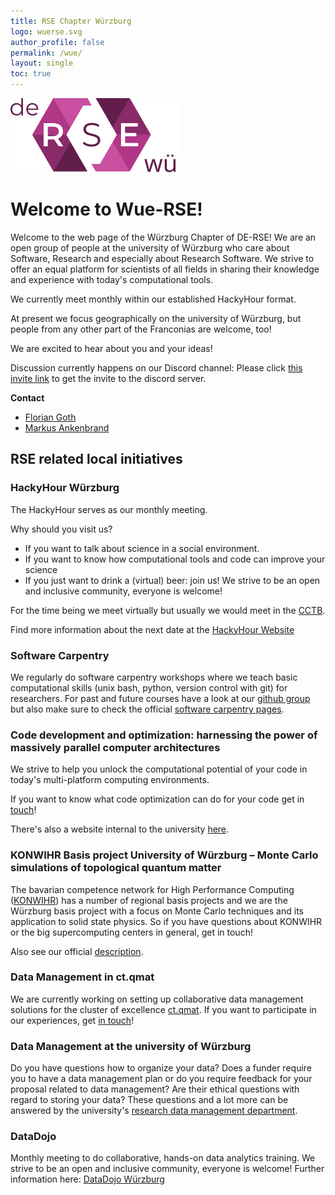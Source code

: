 ```yaml
---
title: RSE Chapter Würzburg
logo: wuerse.svg
author_profile: false
permalink: /wue/
layout: single
toc: true
---
```


![](wuerse.svg)
# Welcome to Wue-RSE!

Welcome to the web page of the Würzburg Chapter of DE-RSE!
We are an open group of people at the university of Würzburg
who care about Software, Research and especially about Research Software.
We strive to offer an equal platform for scientists of all fields
in sharing their knowledge and experience with today's computational tools.

We currently meet monthly within our established HackyHour format.

At present we focus geographically on the university of Würzburg,
but people from any other part of the Franconias are welcome, too!

We are excited to hear about you and your ideas!

Discussion currently happens on our Discord channel:
Please click [this invite link](https://discord.gg/SAEYTUyS6T) to 
get the invite to the discord server.

**Contact**
- [Florian Goth](https://www.physik.uni-wuerzburg.de/tp1/team/postdocs/dr-florian-goth/)
- [Markus Ankenbrand](https://www.biozentrum.uni-wuerzburg.de/cctb/people/ankenbrand-markus-dr/)

## RSE related local initiatives

### HackyHour Würzburg
The HackyHour serves as our monthly meeting.

Why should you visit us?
- If you want to talk about science in a social environment.
- If you want to know how computational tools and code can improve your science
- If you just want to drink a (virtual) beer: join us! We strive to be an open and inclusive community, everyone is welcome!

For the time being we meet virtually but usually we would meet in the [CCTB](https://www.biozentrum.uni-wuerzburg.de/cctb/cctb/).

Find more information about the next date at the [HackyHour Website](http://hackyhour.github.io/Wuerzburg/)

### Software Carpentry
We regularly do software carpentry workshops where we teach basic computational skills
(unix bash, python, version control with git) for researchers.
For past and future courses have a look at
our [github group](https://github.com/swcarpentry-wuerzburg/) 
but also make sure to check the official [software carpentry pages](https://software-carpentry.org/).

### Code development and optimization: harnessing the power of massively parallel computer architectures
We strive to help you unlock the computational potential of your code in today's
multi-platform computing environments.

If you want to know what code optimization 
can do for your code get in [touch](mailto:fgoth@physik.uni-wuerzburg.de)!

There's also a website internal to the university [here](z03.physik.uni-wuerzburg.de).

### KONWIHR Basis project University of Würzburg – Monte Carlo simulations of topological quantum matter
The bavarian competence network for High Performance Computing ([KONWIHR](https://www.konwihr.de))
has a number of regional basis projects and we are the Würzburg basis project with
a focus on Monte Carlo techniques and its application to solid state physics.
So if you have questions about KONWIHR or the big supercomputing centers in general,
get in touch!

Also see our official 
[description](https://www.konwihr.de/konwihr-projects/basis-project-university-of-wurzburg/).


### Data Management in ct.qmat
We are currently working on setting up collaborative data management solutions for the cluster of 
excellence [ct.qmat](https://www.ctqmat.de). If you want to participate in our experiences,
get [in touch](https://www.ctqmat.de/en/research/data-management)!

### Data Management at the university of Würzburg
Do you have questions how to organize your data?
Does a funder require you to have a data management plan or do you require 
feedback for your proposal related to data management?
Are their ethical questions with regard to storing your data?
These questions and a lot more can be answered by the
university's [research data management department](https://www.uni-wuerzburg.de/rdm/startseite/).

### DataDojo
Monthly meeting to do collaborative, hands-on data analytics training. We strive to be an open and inclusive community, everyone is welcome!
Further information here: [DataDojo Würzburg](https://ddojo.github.io/)
